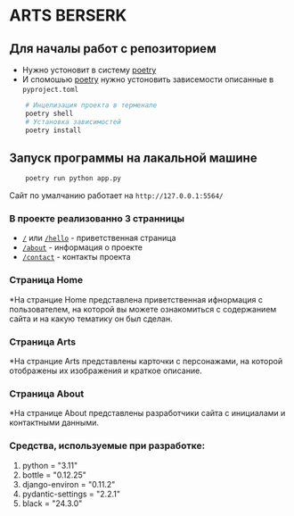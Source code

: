 # ARTS BERSERK

## Для началы работ с репозиторием 
* Нужно устоновит в систему [poetry](https://python-poetry.org "Системма контроля окружения")
* И спомошью [poetry](https://python-poetry.org "Системма контроля окружения") нужно устоновить зависемости описанные в `pyproject.toml`
```bash
    # Инцелизация проекта в терменале 
    poetry shell 
    # Установка зависимостей
    poetry install
```

## Запуск программы на лакальной машине
```bash
    poetry run python app.py
```
Сайт по умалчанию работает на `http://127.0.0.1:5564/`

### В проекте реализованно 3 странницы
* [`/`](http://127.0.0.1:5564/) или [`/hello`](http://127.0.0.1:5564/hello) - приветственная страница
* [`/about`](http://127.0.0.1:5564/about) - информация о проекте
* [`/contact`](http://127.0.0.1:5564/contact) - контакты проекта

### Страница Home
*На странцие Home представлена приветственная ифнормация с пользователем, на которой вы можете ознакомиться с содержанием сайта и на какую тематику он был сделан.

### Страница Arts
*На странцие Arts представлены карточки с персонажами, на которой отображены их изображения и краткое описание.

### Страница About
*На странице About представлены разработчики сайта с инициалами и контактными данными.

### Средства, используемые при разработке:
1. python = "3.11"
2. bottle = "0.12.25"
3. django-environ = "0.11.2"
4. pydantic-settings = "2.2.1"
5. black = "24.3.0"